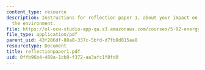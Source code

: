 ```yaml
---
content_type: resource
description: Instructions for reflection paper 1, about your impact on energy and
  the environment.
file: https://ol-ocw-studio-app-qa.s3.amazonaws.com/courses/5-92-energy-environment-and-society-spring-2007/0ffb96b4489a1cb8f372aa3afc1f8fd0_reflectionpaper1.pdf
file_type: application/pdf
parent_uid: 43f286df-88a8-337c-5bfd-d7fb8d815aa8
resourcetype: Document
title: reflectionpaper1.pdf
uid: 0ffb96b4-489a-1cb8-f372-aa3afc1f8fd0
---
```

